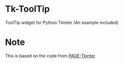 # Tk-ToolTip
ToolTip widget for Python Tkinter (An example included)
# Note
This is based on the code from [PAGE-Tkinter](http://page.sourceforge.net/)
